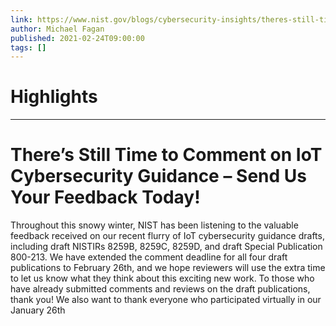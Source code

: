 ```yaml
---
link: https://www.nist.gov/blogs/cybersecurity-insights/theres-still-time-comment-iot-cybersecurity-guidance-send-us-your
author: Michael Fagan
published: 2021-02-24T09:00:00
tags: []
---
```

# Highlights


---
# There’s Still Time to Comment on IoT Cybersecurity Guidance – Send Us Your Feedback Today!
Throughout this snowy winter, NIST has been listening to the valuable feedback received on our recent flurry of IoT cybersecurity guidance drafts, including draft NISTIRs 8259B, 8259C, 8259D, and draft Special Publication 800-213. We have extended the comment deadline for all four draft publications to February 26th, and we hope reviewers will use the extra time to let us know what they think about this exciting new work. To those who have already submitted comments and reviews on the draft publications, thank you! We also want to thank everyone who participated virtually in our January 26th